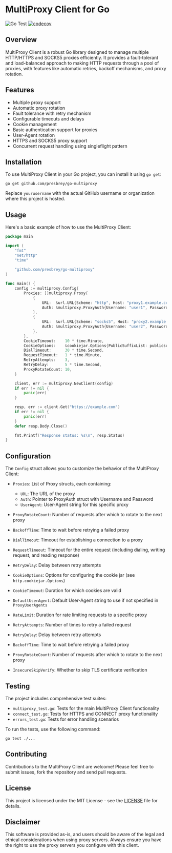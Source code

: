 # MultiProxy Client for Go

![Go Test](https://github.com/presbrey/go-multiproxy/workflows/Go%20Test/badge.svg)
[![codecov](https://codecov.io/gh/presbrey/go-multiproxy/branch/main/graph/badge.svg)](https://codecov.io/gh/presbrey/go-multiproxy)

## Overview

MultiProxy Client is a robust Go library designed to manage multiple HTTP/HTTPS and SOCKS5 proxies efficiently. It provides a fault-tolerant and load-balanced approach to making HTTP requests through a pool of proxies, with features like automatic retries, backoff mechanisms, and proxy rotation.

## Features

- Multiple proxy support
- Automatic proxy rotation
- Fault tolerance with retry mechanism
- Configurable timeouts and delays
- Cookie management
- Basic authentication support for proxies
- User-Agent rotation
- HTTPS and SOCKS5 proxy support
- Concurrent request handling using singleflight pattern

## Installation

To use MultiProxy Client in your Go project, you can install it using `go get`:

```
go get github.com/presbrey/go-multiproxy
```

Replace `yourusername` with the actual GitHub username or organization where this project is hosted.

## Usage

Here's a basic example of how to use the MultiProxy Client:

```go
package main

import (
    "fmt"
    "net/http"
    "time"
    
    "github.com/presbrey/go-multiproxy"
)

func main() {
    config := multiproxy.Config{
        Proxies: []multiproxy.Proxy{
            {
                URL:  &url.URL{Scheme: "http", Host: "proxy1.example.com:8080"},
                Auth: &multiproxy.ProxyAuth{Username: "user1", Password: "pass1"},
            },
            {
                URL:  &url.URL{Scheme: "socks5", Host: "proxy2.example.com:1080"},
                Auth: &multiproxy.ProxyAuth{Username: "user2", Password: "pass2"},
            },
        },
        CookieTimeout:    10 * time.Minute,
        CookieOptions:    &cookiejar.Options{PublicSuffixList: publicsuffix.List},
        DialTimeout:      30 * time.Second,
        RequestTimeout:   1 * time.Minute,
        RetryAttempts:    3,
        RetryDelay:       5 * time.Second,
        ProxyRotateCount: 10,
    }

    client, err := multiproxy.NewClient(config)
    if err != nil {
        panic(err)
    }

    resp, err := client.Get("https://example.com")
    if err != nil {
        panic(err)
    }
    defer resp.Body.Close()

    fmt.Printf("Response status: %s\n", resp.Status)
}
```

## Configuration

The `Config` struct allows you to customize the behavior of the MultiProxy Client:

- `Proxies`: List of Proxy structs, each containing:
  - `URL`: The URL of the proxy
  - `Auth`: Pointer to ProxyAuth struct with Username and Password
  - `UserAgent`: User-Agent string for this specific proxy
- `ProxyRotateCount`: Number of requests after which to rotate to the next proxy

- `BackoffTime`: Time to wait before retrying a failed proxy
- `DialTimeout`: Timeout for establishing a connection to a proxy
- `RequestTimeout`: Timeout for the entire request (including dialing, writing request, and reading response)
- `RetryDelay`: Delay between retry attempts

- `CookieOptions`: Options for configuring the cookie jar (see `http.cookiejar.Options`)
- `CookieTimeout`: Duration for which cookies are valid

- `DefaultUserAgent`: Default User-Agent string to use if not specified in `ProxyUserAgents`

- `RateLimit`: Duration for rate limiting requests to a specific proxy

- `RetryAttempts`: Number of times to retry a failed request
- `RetryDelay`: Delay between retry attempts
- `BackoffTime`: Time to wait before retrying a failed proxy
- `ProxyRotateCount`: Number of requests after which to rotate to the next proxy
- `InsecureSkipVerify`: Whether to skip TLS certificate verification

## Testing

The project includes comprehensive test suites:

- `multiproxy_test.go`: Tests for the main MultiProxy Client functionality
- `connect_test.go`: Tests for HTTPS and CONNECT proxy functionality
- `errors_test.go`: Tests for error handling scenarios

To run the tests, use the following command:

```
go test ./...
```

## Contributing

Contributions to the MultiProxy Client are welcome! Please feel free to submit issues, fork the repository and send pull requests.

## License

This project is licensed under the MIT License - see the [LICENSE](LICENSE) file for details.

## Disclaimer

This software is provided as-is, and users should be aware of the legal and ethical considerations when using proxy servers. Always ensure you have the right to use the proxy servers you configure with this client.
